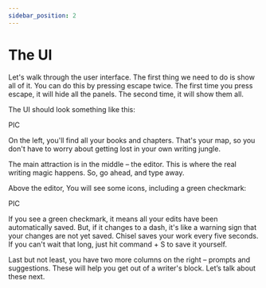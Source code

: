 ```yaml
---
sidebar_position: 2
---
```


# The UI

 Let's walk through the user interface. The first thing we need to do is show all of it. You can do this by pressing escape twice. The first time you press escape, it will hide all the panels. The second time, it will show them all.

 The UI should look something like this:

 PIC

 On the left, you'll find all your books and chapters. That's your map, so you don't have to worry about getting lost in your own writing jungle. 



The main attraction is in the middle – the editor. This is where the real writing magic happens. So, go ahead, and type away. 

Above the editor, You will see some icons, including a green checkmark:

PIC

If you see a green checkmark, it means all your edits have been automatically saved. But, if it changes to a dash, it's like a warning sign that your changes are not yet saved. Chisel saves your work every five seconds. If you can't wait that long, just hit command + S to save it yourself. 

Last but not least, you have two more columns on the right – prompts and suggestions. These will help you get out of a writer's block. Let’s talk about these next.